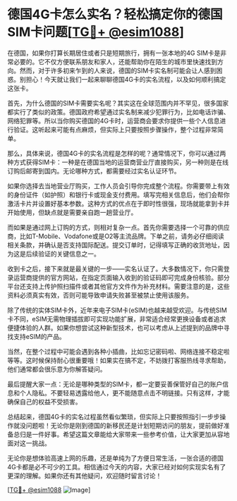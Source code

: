 # 德国4G卡怎么实名？轻松搞定你的德国SIM卡问题[[TG💪+ @esim1088](https://t.me/s/esim1088)]

在德国，如果你打算长期居住或者只是短期旅行，拥有一张本地的4G SIM卡是非常必要的。它不仅方便联系朋友和家人，还能帮助你在陌生的城市里快速找到方向。然而，对于许多初来乍到的人来说，德国的SIM卡实名制可能会让人感到困惑。别担心！今天就让我们一起来聊聊德国4G卡的实名流程，以及如何顺利搞定这张卡。

首先，为什么德国的SIM卡需要实名呢？其实这在全球范围内并不罕见，很多国家都实行了类似的政策。德国政府希望通过实名制来减少犯罪行为，比如电话诈骗、网络犯罪等。所以当你购买德国的4G卡时，运营商会要求你提供一些个人信息进行验证。这听起来可能有点麻烦，但实际上只要按照步骤操作，整个过程非常简单。

那么，具体来说，德国4G卡的实名流程是怎样的呢？通常情况下，你可以通过两种方式获得SIM卡：一种是在德国当地的运营商营业厅直接购买，另一种则是在线订购后邮寄到国内。无论哪种方式，都需要经过实名认证环节。

如果你选择去当地营业厅购买，工作人员会引导你完成整个流程。你需要带上有效的身份证件（如护照）和银行卡或现金支付费用。填写完相关信息后，他们会帮你激活卡片并设置好基本参数。这种方式的优点在于即时性很强，现场就能拿到卡并开始使用，但缺点就是需要亲自跑一趟营业厅。

而如果是通过网上订购的方式，则相对复杂一点。首先你需要选择一个可靠的供应商，比如T-Mobile、Vodafone或是O2等主流品牌。下单之前，请务必仔细阅读相关条款，并确认是否支持国际配送。提交订单时，记得填写正确的收货地址，因为这是后续验证的关键信息之一。

收到卡之后，接下来就是最关键的一步——实名认证了。大多数情况下，你只需登录运营商提供的官方网站，在指定页面输入收到的验证码即可完成身份核验。部分平台还支持上传护照扫描件或者其他官方文件作为补充材料。需要注意的是，这些资料必须真实有效，否则可能导致申请失败甚至被禁止使用该服务。

除了传统的实体SIM卡外，近年来电子SIM卡(eSIM)也越来越受欢迎。与传统SIM卡不同，eSIM无需物理插拔即可实现功能扩展，非常适合经常更换设备或者追求便捷体验的人群。如果你想尝试这种新型技术，也可以考虑从上述提到的品牌中寻找支持eSIM的产品。

当然，在整个过程中可能会遇到各种小插曲，比如忘记密码啦、网络连接不稳定啦等等。这时候保持耐心很重要哦！如果实在搞不定，不妨拨打客服热线寻求帮助，他们通常都会很乐意为你解答疑问。

最后提醒大家一点：无论是哪种类型的SIM卡，都一定要妥善保管好自己的账户信息和个人隐私。不要轻易透露给他人，更不能随意点击不明链接。只有这样，才能确保自己的权益不受损害。

总结起来，德国4G卡的实名过程虽然看似繁琐，但实际上只要按照指引一步步操作就没问题啦！无论你是刚到德国的新移民还是计划短期访问的朋友，提前做好准备总归是一件好事。希望这篇文章能给大家带来一些参考价值，让大家更加从容地面对这一挑战。

无论你是想体验高速上网的乐趣，还是单纯为了方便日常生活，一张合适的德国4G卡都是必不可少的工具。相信通过今天的内容，大家已经对如何实现实名有了更深的理解。如果你还有其他疑问，欢迎随时留言讨论！

[[TG💪+ @esim1088](https://t.me/s/esim1088) ![Image](https://i.postimg.cc/4NQfJmqS/Snipaste-2025-05-13-00-14-12.png)]